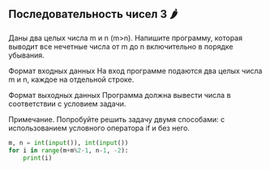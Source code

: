 ## Последовательность чисел 3 🌶️
Даны два целых числа m и n (m>n). Напишите программу, которая выводит все нечетные числа от m до n включительно в порядке убывания.

Формат входных данных
На вход программе подаются два целых числа m и n, каждое на отдельной строке.

Формат выходных данных
Программа должна вывести числа в соответствии с условием задачи.

Примечание. Попробуйте решить задачу двумя способами: с использованием условного оператора if и без него.

```python
m, n = int(input()), int(input())
for i in range(m+m%2-1, n-1, -2):
    print(i)
```